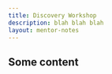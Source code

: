 ```yaml
---
title: Discovery Workshop
description: blah blah blah
layout: mentor-notes
---
```


## Some content

